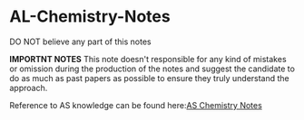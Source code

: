 # AL-Chemistry-Notes
DO NOT believe any part of this notes


**IMPORTNT NOTES** This note doesn't responsible for any kind of mistakes or omission during the production of the notes and suggest the candidate to do as much as past papers as possible to ensure they truly understand the approach.

Reference to AS knowledge can be found here:[AS Chemistry Notes](https://github.com/CaoJamie/AS-Chemistry-Notes)
